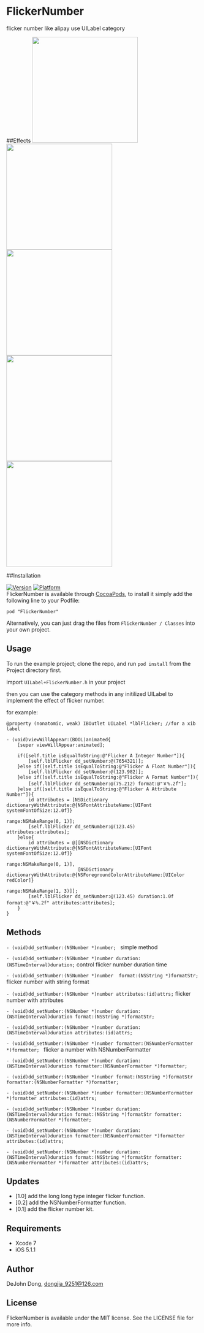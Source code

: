# FlickerNumber
flicker number like alipay use UILabel category

##Effects
<img src="http://ipa-download.qiniudn.com/flicker a format number.gif" width="276"/>
<img src="http://ipa-download.qiniudn.com/flicker an attribute number.gif" width="276"/>
<img src="http://ipa-download.qiniudn.com/flicker a float number.gif" width="276"/>
<img src="http://ipa-download.qiniudn.com/flicker an integer number.gif" width="276"/>
<img src="http://ipa-download.qiniudn.com/flicker number.gif" width="276"/>

##Installation

[![Version](http://cocoapod-badges.herokuapp.com/v/FlickerNumber/badge.png)](http://cocoadocs.org/docsets/FlickerNumber/) [![Platform](http://cocoapod-badges.herokuapp.com/p/FlickerNumber/badge.png)](http://cocoadocs.org/docsets/FlickerNumber/)   
FlickerNumber is available through [CocoaPods](http://cocoapods.org), to install
it simply add the following line to your Podfile:

    pod "FlickerNumber"
Alternatively, you can just drag the files from `FlickerNumber / Classes` into your own project. 

## Usage

To run the example project; clone the repo, and run `pod install` from the Project directory first.

import `UILabel+FlickerNumber.h` in your project    

then you can use the category methods in any initilized UILabel to implement the effect of flicker number.

for example:
```
@property (nonatomic, weak) IBOutlet UILabel *lblFlicker; //for a xib label

- (void)viewWillAppear:(BOOL)animated{
    [super viewWillAppear:animated];
    
    if([self.title isEqualToString:@"Flicker A Integer Number"]){
        [self.lblFlicker dd_setNumber:@(7654321)];
    }else if([self.title isEqualToString:@"Flicker A Float Number"]){
        [self.lblFlicker dd_setNumber:@(123.982)];
    }else if([self.title isEqualToString:@"Flicker A Format Number"]){
        [self.lblFlicker dd_setNumber:@(75.212) format:@"￥%.2f"];
    }else if([self.title isEqualToString:@"Flicker A Attribute Number"]){
        id attributes = [NSDictionary dictionaryWithAttribute:@{NSFontAttributeName:[UIFont systemFontOfSize:12.0f]}
                                                     range:NSMakeRange(0, 1)];
        [self.lblFlicker dd_setNumber:@(123.45) attributes:attributes];
    }else{
        id attributes = @[[NSDictionary dictionaryWithAttribute:@{NSFontAttributeName:[UIFont systemFontOfSize:12.0f]}
                                                       range:NSMakeRange(0, 1)],
                          [NSDictionary dictionaryWithAttribute:@{NSForegroundColorAttributeName:[UIColor redColor]}
                                                       range:NSMakeRange(1, 3)]];
        [self.lblFlicker dd_setNumber:@(123.45) duration:1.0f format:@"￥%.2f" attributes:attributes];
    }
}

```

## Methods

`- (void)dd_setNumber:(NSNumber *)number; `  simple method

`- (void)dd_setNumber:(NSNumber *)number duration:(NSTimeInterval)duration;` control flicker number duration time

`- (void)dd_setNumber:(NSNumber *)number  format:(NSString *)formatStr; ` flicker number with string format

`- (void)dd_setNumber:(NSNumber *)number attributes:(id)attrs;` flicker number with attributes

`- (void)dd_setNumber:(NSNumber *)number duration:(NSTimeInterval)duration format:(NSString *)formatStr;`

`- (void)dd_setNumber:(NSNumber *)number duration:(NSTimeInterval)duration attributes:(id)attrs; `

`- (void)dd_setNumber:(NSNumber *)number formatter:(NSNumberFormatter *)formatter; `  flicker a number with NSNumberFormatter

`- (void)dd_setNumber:(NSNumber *)number duration:(NSTimeInterval)duration formatter:(NSNumberFormatter *)formatter;` 

`- (void)dd_setNumber:(NSNumber *)number format:(NSString *)formatStr formatter:(NSNumberFormatter *)formatter;` 

`- (void)dd_setNumber:(NSNumber *)number formatter:(NSNumberFormatter *)formatter attributes:(id)attrs;` 

`- (void)dd_setNumber:(NSNumber *)number duration:(NSTimeInterval)duration format:(NSString *)formatStr formatter:(NSNumberFormatter *)formatter;`

`- (void)dd_setNumber:(NSNumber *)number duration:(NSTimeInterval)duration formatter:(NSNumberFormatter *)formatter attributes:(id)attrs; `

`- (void)dd_setNumber:(NSNumber *)number duration:(NSTimeInterval)duration format:(NSString *)formatStr formatter:(NSNumberFormatter *)formatter attributes:(id)attrs;`

## Updates
- [1.0] add the long long type integer flicker function.
- [0.2] add the NSNumberFormatter function.
- [0.1] add the flicker number kit.

## Requirements

- Xcode 7
- iOS 5.1.1

## Author

DeJohn Dong, dongjia_9251@126.com

## License

FlickerNumber is available under the MIT license. See the LICENSE file for more info.

